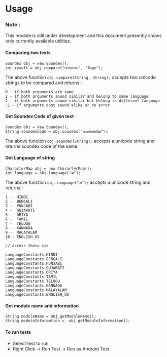Usage
=====

### Note :
This module is still under development and this document presently shows only currently available utilities.

#### Comparing two texts 
```
Soundex obj = new Soundex();
int result = obj.compare("ಬೆಂಗಳೂರು", "बॆंगळूरु");
```
The above function `obj.compare(String, String);` accepts two unicode strings to be compared and returns : 

```
0 - if both arguments are same
1 - if both arguments sound similar and belong to same language
2 - if both arguments sound similar but belong to different language
-1 - if arguments dont sound alike or on error
```

#### Get Soundex Code of given text 
```
Soundex obj = new Soundex();
String soundexCode = obj.soundex("കാര്‍ത്തിക്");
```
The above function `obj.soundex(String);` accepts a unicode string and returns soundex code of the same.

#### Get Language of string
```
CharacterMap obj = new CharacterMap();
int language = obj.language("अ"); 
```
The above function `obj.language("अ");` accepts a unicode string and returns :
```
1 -  HINDI 
2 -  BENGALI 
3 -  PUNJABI 
4 -  GUJARATI 
5 -  ORIYA 
6 -  TAMIL 
7 -  TELUGU
8 -  KANNADA 
9 -  MALAYALAM 
10 - ENGLISH_US 

// access these via

LanguageConstants.HINDI
LanguageConstants.BENGALI
LanguageConstants.PUNJABI
LanguageConstants.GUJARATI
LanguageConstants.ORIYA
LanguageConstants.TAMIL
LanguageConstants.TELUGU
LanguageConstants.KANNADA
LanguageConstants.MALAYALAM
LanguageConstants.ENGLISH_US
```

#### Get module name and information
```
String moduleName = obj.getModuleName();
String moduleInforamtion =  obj.getModuleInformation();
```

#### To run tests

  - Select test to run
  - Right Click -> Run Test -> Run as Android Test


